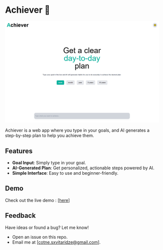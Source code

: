 # Achiever 🚀

![Achiever Demo](public/achiever-demo.png)

Achiever is a web app where you type in your goals, and AI generates a step-by-step plan to help you achieve them.

## Features

- **Goal Input**: Simply type in your goal.
- **AI-Generated Plan**: Get personalized, actionable steps powered by AI.
- **Simple Interface**: Easy to use and beginner-friendly.

## Demo

Check out the live demo : [[here](https://achiever-demo.vercel.app/)]

##  Feedback
Have ideas or found a bug? Let me know!

- Open an issue on this repo.
- Email me at [cotne.sxvitaridze@gmail.com].